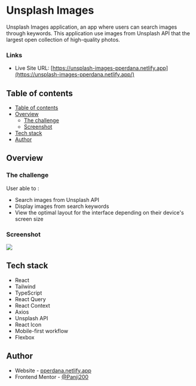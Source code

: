# Unsplash Images
Unsplash Images application, an app where users can search images through keywords. This application use images from Unsplash API that the largest open collection of high-quality photos.

### Links

- Live Site URL: [https://unsplash-images-pperdana.netlify.app](https://unsplash-images-pperdana.netlify.app/)

## Table of contents

- [Table of contents](#table-of-contents)
- [Overview](#overview)
  - [The challenge](#the-challenge)
  - [Screenshot](#screenshot)
- [Tech stack](#tech-stack)
- [Author](#author)

## Overview

### The challenge
User able to :
- Search images from Unsplash API
- Display images from search keywords
- View the optimal layout for the interface depending on their device's screen size

### Screenshot

![](./public/unsplash-images.gif)

## Tech stack

- React
- Tailwind
- TypeScript
- React Query
- React Context
- Axios
- Unsplash API
- React Icon
- Mobile-first workflow
- Flexbox

## Author

- Website - [pperdana.netlify.app](https://pperdana.netlify.app)
- Frontend Mentor - [@Panji200](https://www.frontendmentor.io/profile/Panji200)
